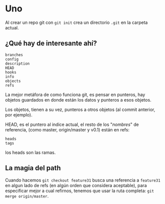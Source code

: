 # Uno

Al crear un repo git  con `git init` crea un directorio `.git` en la carpeta actual.

## ¿Qué hay de interesante ahí?

~~~
branches
config
description
HEAD
hooks
info
objects
refs
~~~

La mejor metáfora de como funciona git, es pensar en punteros, hay objetos guardados en donde están los
datos y punteros a esos objetos.

Los objetos, tienen a su vez, punteros a otros objetos (al commit anterior, por ejemplo).

HEAD, es el puntero al indice actual, el resto de los "*nombres*" de referencia, (como master, origin/master y v0.1)
están en refs:

~~~
heads
tags
~~~

los heads son las ramas.

## La magia del path

Cuando hacemos `git checkout feature31` busca una referencia a `feature31` en algun lado de refs (en algún
orden que considera aceptable), para especificar mejor a cual refirnos, tenemos que usar la ruta completa:
`git merge origin/master`.


